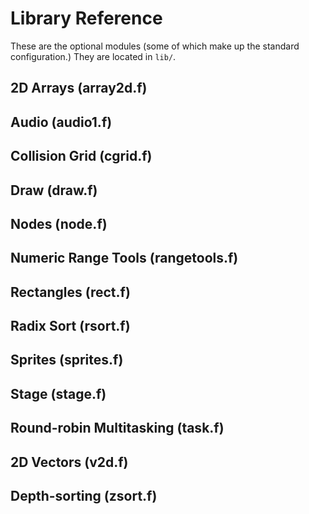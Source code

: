 # Library Reference

These are the optional modules (some of which make up the standard configuration.)  They are located in `lib/`.

## 2D Arrays (array2d.f)

## Audio (audio1.f)

## Collision Grid (cgrid.f)

## Draw (draw.f)

## Nodes (node.f)

## Numeric Range Tools (rangetools.f)

## Rectangles (rect.f)

## Radix Sort (rsort.f)

## Sprites (sprites.f)

## Stage (stage.f)

## Round-robin Multitasking (task.f)

## 2D Vectors (v2d.f)

## Depth-sorting (zsort.f)